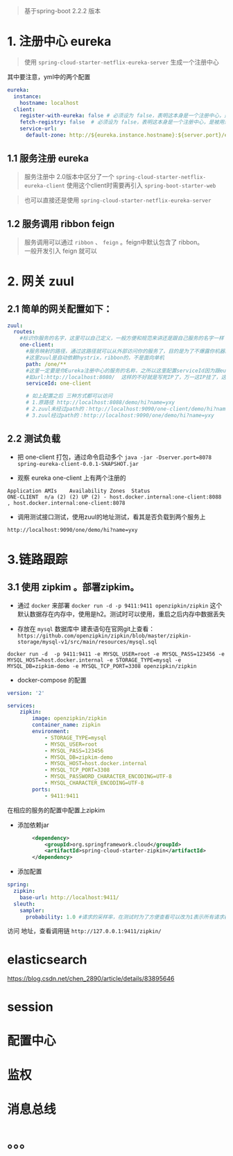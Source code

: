 > 基于spring-boot 2.2.2 版本

# 1. 注册中心 eureka

> 使用 `spring-cloud-starter-netflix-eureka-server` 生成一个注册中心

其中要注意，yml中的两个配置

```yaml
eureka:
  instance:
    hostname: localhost
  client:
    register-with-eureka: false # 必须设为 false，表明这本身是一个注册中心，是被用来注册的
    fetch-registry: false  # 必须设为 false，表明这本身是一个注册中心，是被用来注册的
    service-url:
      default-zone: http://${eureka.instance.hostname}:${server.port}/eureka/
```

## 1.1 服务注册 eureka

> 服务注册中 2.0版本中区分了一个 `spring-cloud-starter-netflix-eureka-client` 使用这个client时需要再引入 `spring-boot-starter-web`

> 也可以直接还是使用 `spring-cloud-starter-netflix-eureka-server`

## 1.2 服务调用 ribbon feign

> 服务调用可以通过 `ribbon` 、 `feign` 。feign中默认包含了 ribbon。    
一般开发引入 feign 就可以


# 2. 网关 zuul

## 2.1 简单的网关配置如下：

```yaml
zuul:
  routes:
    #标识你服务的名字，这里可以自己定义，一般方便和规范来讲还是跟自己服务的名字一样
    one-client:
      #服务映射的路径，通过这路径就可以从外部访问你的服务了，目的是为了不爆露你机器的IP，面向服务的路由了，给你选一个可用的出来，
      #这里zuul是自动依赖hystrix，ribbon的，不是面向单机
      path: /one/**
      #这里一定要是你Eureka注册中心的服务的名称，之所以这里配置serviceId因为跟eureka结合了，如果单独使用zuul,那么就必须写自己机器的IP了，
      #如url:http://localhost:8080/  这样的不好就是写死IP了，万一这IP挂了，这高可用性，服务注册那套东西就用不起来了
      serviceId: one-client

      # 如上配置之后 三种方式都可以访问
      # 1.原路径 http://localhost:8088/demo/hi?name=yxy
      # 2.zuul未经过path的：http://localhost:9090/one-client/demo/hi?name=yxy
      # 3.zuul经过path的：http://localhost:9090/one/demo/hi?name=yxy
```

## 2.2 测试负载

- 把 one-client 打包，通过命令启动多个
`java -jar -Dserver.port=8078 spring-eureka-client-0.0.1-SNAPSHOT.jar`

- 观察 eureka one-client 上有两个注册的
```
Application	AMIs	Availability Zones	Status
ONE-CLIENT	n/a (2)	(2)	UP (2) - host.docker.internal:one-client:8088 , host.docker.internal:one-client:8078
```

- 调用测试接口测试，使用zuul的地址测试，看其是否负载到两个服务上

`http://localhost:9090/one/demo/hi?name=yxy`


# 3.链路跟踪

## 3.1 使用 zipkim 。部署zipkim。

- 通过 `docker` 来部署
`docker run -d -p 9411:9411 openzipkin/zipkin`
 这个默认数据存在内存中，使用是h2。测试时可以使用，重启之后内存中数据丢失
 
 - 存放在 `mysql` 数据库中
建表语句在官网git上查看：
`https://github.com/openzipkin/zipkin/blob/master/zipkin-storage/mysql-v1/src/main/resources/mysql.sql`

```
docker run -d  -p 9411:9411 -e MYSQL_USER=root -e MYSQL_PASS=123456 -e MYSQL_HOST=host.docker.internal -e STORAGE_TYPE=mysql -e MYSQL_DB=zipkim-demo -e MYSQL_TCP_PORT=3308 openzipkin/zipkin
```
- docker-compose 的配置
```yaml
version: '2'

services: 
    zipkin:
        image: openzipkin/zipkin
        container_name: zipkin
        environment: 
            - STORAGE_TYPE=mysql
            - MYSQL_USER=root
            - MYSQL_PASS=123456
            - MYSQL_DB=zipkim-demo
            - MYSQL_HOST=host.docker.internal
            - MYSQL_TCP_PORT=3308
            - MYSQL_PASSWORD_CHARACTER_ENCODING=UTF-8
            - MYSQL_CHARACTER_ENCODING=UTF-8
        ports:
            - 9411:9411
```


在相应的服务的配置中配置上zipkim

- 添加依赖jar
```xml
        <dependency>
            <groupId>org.springframework.cloud</groupId>
            <artifactId>spring-cloud-starter-zipkin</artifactId>
        </dependency>
```

- 添加配置

```yaml
spring:
  zipkin:
    base-url: http://localhost:9411/
  sleuth:
    sampler:
      probability: 1.0 #请求的采样率，在测试时为了方便查看可以改为1表示所有请求都记录，但在生产环境中还是建议改为0.1，否则数量太多影响性能
```

访问 地址，查看调用链
`http://127.0.0.1:9411/zipkin/`


# elasticsearch

https://blog.csdn.net/chen_2890/article/details/83895646

# session


# 配置中心

# 监权

# 消息总线



# 。。。




